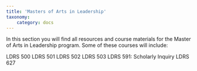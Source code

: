 ```yaml
---
title: 'Masters of Arts in Leadership'
taxonomy:
    category: docs
---
```


In this section you will find all resources and course materials for the Master of Arts in Leadership program. Some of these courses will include:

LDRS 500
LDRS 501
LDRS 502
LDRS 503
LDRS 591: Scholarly Inquiry
LDRS 627

